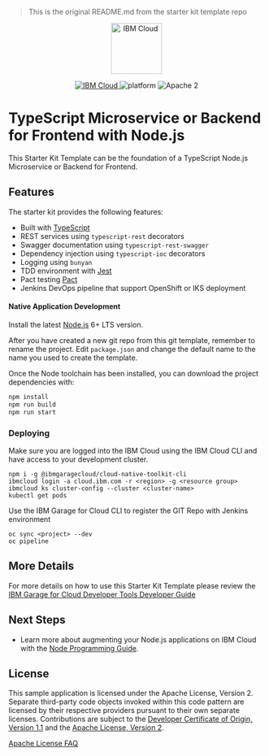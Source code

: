 > This is the original README.md from the starter kit template repo

<p align="center">
    <a href="http://kitura.io/">
        <img src="https://landscape.cncf.io/logos/ibm-member.svg" height="100" alt="IBM Cloud">
    </a>
</p>

<p align="center">
    <a href="https://cloud.ibm.com">
    <img src="https://img.shields.io/badge/IBM%20Cloud-powered-blue.svg" alt="IBM Cloud">
    </a>
    <img src="https://img.shields.io/badge/platform-node-lightgrey.svg?style=flat" alt="platform">
    <img src="https://img.shields.io/badge/license-Apache2-blue.svg?style=flat" alt="Apache 2">
</p>

# TypeScript Microservice or Backend for Frontend with Node.js

This Starter Kit Template can be the foundation of a TypeScript Node.js Microservice or Backend for Frontend.


## Features

The starter kit provides the following features:

- Built with [TypeScript](https://www.typescriptlang.org/)
- REST services using `typescript-rest` decorators
- Swagger documentation using `typescript-rest-swagger`
- Dependency injection using `typescript-ioc` decorators
- Logging using `bunyan`
- TDD environment with [Jest](https://jestjs.io/)
- Pact testing [Pact](https://docs.pact.io/)
- Jenkins DevOps pipeline that support OpenShift or IKS deployment

#### Native Application Development

Install the latest [Node.js](https://nodejs.org/en/download/) 6+ LTS version.

After you have created a new git repo from this git template, remember to rename the project.
Edit `package.json` and change the default name to the name you used to create the template.

Once the Node toolchain has been installed, you can download the project dependencies with:

```bash
npm install
npm run build
npm run start
```

### Deploying 

Make sure you are logged into the IBM Cloud using the IBM Cloud CLI and have access 
to your development cluster.

```$bash
npm i -g @ibmgaragecloud/cloud-native-toolkit-cli
ibmcloud login -a cloud.ibm.com -r <region> -g <resource group>
ibmcloud ks cluster-config --cluster <cluster-name>
kubectl get pods

```

Use the IBM Garage for Cloud CLI to register the GIT Repo with Jenkins environment 
```$bash
oc sync <project> --dev
oc pipeline 
```

## More Details

For more details on how to use this Starter Kit Template please review the [IBM Garage for Cloud Developer Tools Developer Guide](https://cloudnativetoolkit.dev/)

## Next Steps

* Learn more about augmenting your Node.js applications on IBM Cloud with the [Node Programming Guide](https://cloud.ibm.com/docs/node?topic=nodejs-getting-started).

## License

This sample application is licensed under the Apache License, Version 2. Separate third-party code objects invoked within this code pattern are licensed by their respective providers pursuant to their own separate licenses. Contributions are subject to the [Developer Certificate of Origin, Version 1.1](https://developercertificate.org/) and the [Apache License, Version 2](https://www.apache.org/licenses/LICENSE-2.0.txt).

[Apache License FAQ](https://www.apache.org/foundation/license-faq.html#WhatDoesItMEAN)



